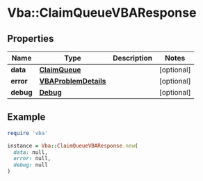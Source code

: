 # Vba::ClaimQueueVBAResponse

## Properties

| Name | Type | Description | Notes |
| ---- | ---- | ----------- | ----- |
| **data** | [**ClaimQueue**](ClaimQueue.md) |  | [optional] |
| **error** | [**VBAProblemDetails**](VBAProblemDetails.md) |  | [optional] |
| **debug** | [**Debug**](Debug.md) |  | [optional] |

## Example

```ruby
require 'vba'

instance = Vba::ClaimQueueVBAResponse.new(
  data: null,
  error: null,
  debug: null
)
```

